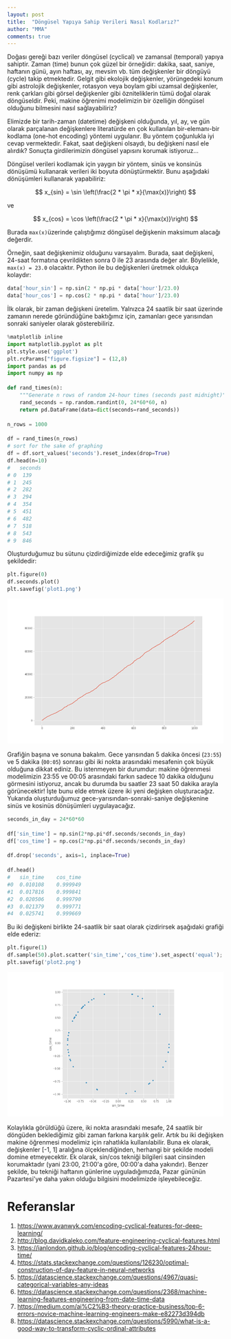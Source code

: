 ```yaml
---
layout: post
title:  "Döngüsel Yapıya Sahip Verileri Nasıl Kodlarız?"
author: "MMA"
comments: true
---
```


Doğası gereği bazı veriler döngüsel (cyclical) ve zamansal (temporal) yapıya sahiptir.  Zaman (time) bunun çok güzel bir örneğidir: dakika, saat, saniye, haftanın günü, ayın haftası, ay, mevsim vb. tüm değişkenler bir döngüyü (cycle) takip etmektedir. Gelgit gibi ekolojik değişkenler, yörüngedeki konum gibi astrolojik değişkenler, rotasyon veya boylam gibi uzamsal değişkenler, renk çarkları gibi görsel değişkenler gibi özniteliklerin tümü doğal olarak döngüseldir. Peki, makine öğrenimi modelimizin bir özelliğin döngüsel olduğunu bilmesini nasıl sağlayabiliriz?

Elimizde bir tarih-zaman (datetime) değişkeni olduğunda, yıl, ay, ve gün olarak parçalanan değişkenlere literatürde en çok kullanılan bir-elemanı-bir kodlama (one-hot encoding) yöntemi uygulanır. Bu yöntem çoğunlukla iyi cevap vermektedir. Fakat, saat değişkeni olsaydı, bu değişkeni nasıl ele alırdık? Sonuçta girdilerimizin döngüsel yapısını korumak istiyoruz...

Döngüsel verileri kodlamak için yaygın bir yöntem, sinüs ve konsinüs dönüşümü kullanarak verileri iki boyuta dönüştürmektir. Bunu aşağıdaki dönüşümleri kullanarak yapabiliriz:

$$
x_{sin} = \sin \left(\frac{2 * \pi * x}{\max(x)}\right)
$$

ve

$$
x_{cos} = \cos \left(\frac{2 * \pi * x}{\max(x)}\right)
$$

Burada `max(x)`üzerinde çalıştığımız döngüsel değişkenin maksimum alacağı değerdir.

 Örneğin, saat değişkenimiz olduğunu varsayalım. Burada, saat değişkeni, 24-saat formatına çevrildikten sonra 0 ile 23 arasında değer alır. Böylelikle, `max(x) = 23.0` olacaktır. Python ile bu değişkenleri üretmek oldukça kolaydır:

```python
data['hour_sin'] = np.sin(2 * np.pi * data['hour']/23.0)
data['hour_cos'] = np.cos(2 * np.pi * data['hour']/23.0)
```

İlk olarak, bir zaman değişkeni üretelim. Yalnızca 24 saatlik bir saat üzerinde zamanın nerede göründüğüne baktığımız için, zamanları gece yarısından sonraki saniyeler olarak gösterebiliriz.

```python
%matplotlib inline
import matplotlib.pyplot as plt
plt.style.use('ggplot')
plt.rcParams["figure.figsize"] = (12,8)
import pandas as pd
import numpy as np

def rand_times(n):
    """Generate n rows of random 24-hour times (seconds past midnight)"""
    rand_seconds = np.random.randint(0, 24*60*60, n)
    return pd.DataFrame(data=dict(seconds=rand_seconds))

n_rows = 1000

df = rand_times(n_rows)
# sort for the sake of graphing
df = df.sort_values('seconds').reset_index(drop=True)
df.head(n=10)
#   seconds
# 0	 139
# 1	 245
# 2	 282
# 3	 294
# 4	 354
# 5	 451
# 6	 482
# 7	 518
# 8	 543
# 9	 846
```

Oluşturduğumuz bu sütunu çizdirdiğimizde elde edeceğimiz grafik şu şekildedir:

```python
plt.figure(0)
df.seconds.plot()
plt.savefig('plot1.png')
```

![](https://github.com/mmuratarat/turkish/blob/master/_posts/images/plot1.png?raw=true)

Grafiğin başına ve sonuna bakalım. Gece yarısından 5 dakika öncesi (`23:55`) ve 5 dakika (`00:05`) sonrası gibi iki nokta arasındaki mesafenin çok büyük olduğuna dikkat ediniz. Bu istenmeyen bir durumdur: makine öğrenmesi modelimizin 23:55 ve 00:05 arasındaki farkın sadece 10 dakika olduğunu görmesini istiyoruz, ancak bu durumda bu saatler 23 saat 50 dakika arayla görünecektir! İşte bunu elde etmek üzere iki yeni değişken oluşturacağız. Yukarıda oluşturduğumuz gece-yarısından-sonraki-saniye değişkenine sinüs ve kosinüs dönüşümleri uygulayacağız.

```python
seconds_in_day = 24*60*60

df['sin_time'] = np.sin(2*np.pi*df.seconds/seconds_in_day)
df['cos_time'] = np.cos(2*np.pi*df.seconds/seconds_in_day)

df.drop('seconds', axis=1, inplace=True)

df.head()
#	sin_time	cos_time
#0	0.010108	0.999949
#1	0.017816	0.999841
#2	0.020506	0.999790
#3	0.021379	0.999771
#4	0.025741	0.999669
```

Bu iki değişkeni birlikte 24-saatlik bir saat olarak çizdirirsek aşağıdaki grafiği elde ederiz:

```python
plt.figure(1)
df.sample(50).plot.scatter('sin_time','cos_time').set_aspect('equal');
plt.savefig('plot2.png')
```

![](https://github.com/mmuratarat/turkish/blob/master/_posts/images/plot2.png?raw=true)

Kolaylıkla görüldüğü üzere, iki nokta arasındaki mesafe, 24 saatlik bir döngüden beklediğimiz gibi zaman farkına karşılık gelir. Artık bu iki değişken makine öğrenmesi modelimiz için rahatlıkla kullanılabilir. Buna ek olarak, değişkenler [-1, 1] aralığına ölçeklendiğinden, herhangi bir şekilde modeli domine etmeyecektir. Ek olarak, sin/cos tekniği bilgileri saat cinsinden korumaktadır (yani 23:00, 21:00'a göre, 00:00'a daha yakındır). Benzer şekilde, bu tekniği haftanın günlerine uyguladığımızda, Pazar gününün Pazartesi'ye daha yakın olduğu bilgisini modelimizde işleyebileceğiz. 

# Referanslar

1. https://www.avanwyk.com/encoding-cyclical-features-for-deep-learning/
2. http://blog.davidkaleko.com/feature-engineering-cyclical-features.html
3. https://ianlondon.github.io/blog/encoding-cyclical-features-24hour-time/
4. https://stats.stackexchange.com/questions/126230/optimal-construction-of-day-feature-in-neural-networks
5. https://datascience.stackexchange.com/questions/4967/quasi-categorical-variables-any-ideas
6. https://datascience.stackexchange.com/questions/2368/machine-learning-features-engineering-from-date-time-data
7. https://medium.com/ai%C2%B3-theory-practice-business/top-6-errors-novice-machine-learning-engineers-make-e82273d394db
8. https://datascience.stackexchange.com/questions/5990/what-is-a-good-way-to-transform-cyclic-ordinal-attributes









